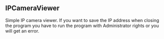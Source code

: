 ## IPCameraViewer
Simple IP camera viewer. 
If you want to save the IP address when closing the program you have to run the program with Administrator rights or you will get an error.

